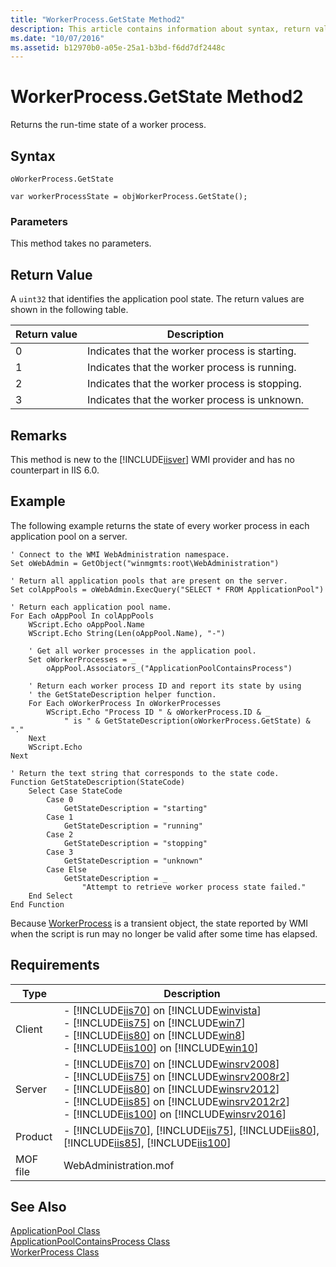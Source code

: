 ```yaml
---
title: "WorkerProcess.GetState Method2"
description: This article contains information about syntax, return value, and requirements for the WorkerProcess.GetState method.
ms.date: "10/07/2016"
ms.assetid: b12970b0-a05e-25a1-b3bd-f6dd7df2448c
---
```

# WorkerProcess.GetState Method2
Returns the run-time state of a worker process.  
  
## Syntax  
  
```vbs  
oWorkerProcess.GetState  
```  
  
```jscript#  
var workerProcessState = objWorkerProcess.GetState();  
```  
  
### Parameters  
 This method takes no parameters.  
  
## Return Value  
 A `uint32` that identifies the application pool state. The return values are shown in the following table.  
  
|Return value|Description|  
|------------------|-----------------|  
|0|Indicates that the worker process is starting.|  
|1|Indicates that the worker process is running.|  
|2|Indicates that the worker process is stopping.|  
|3|Indicates that the worker process is unknown.|  
  
## Remarks  
 This method is new to the [!INCLUDE[iisver](../wmi-provider/includes/iisver-md.md)] WMI provider and has no counterpart in IIS 6.0.  
  
## Example  
 The following example returns the state of every worker process in each application pool on a server.  
  
```  
' Connect to the WMI WebAdministration namespace.  
Set oWebAdmin = GetObject("winmgmts:root\WebAdministration")  
  
' Return all application pools that are present on the server.  
Set colAppPools = oWebAdmin.ExecQuery("SELECT * FROM ApplicationPool")  
  
' Return each application pool name.  
For Each oAppPool In colAppPools  
    WScript.Echo oAppPool.Name  
    WScript.Echo String(Len(oAppPool.Name), "-")  
  
    ' Get all worker processes in the application pool.  
    Set oWorkerProcesses = _  
        oAppPool.Associators_("ApplicationPoolContainsProcess")  
  
    ' Return each worker process ID and report its state by using  
    ' the GetStateDescription helper function.  
    For Each oWorkerProcess In oWorkerProcesses  
        WScript.Echo "Process ID " & oWorkerProcess.ID & _  
            " is " & GetStateDescription(oWorkerProcess.GetState) & "."  
    Next  
    WScript.Echo  
Next  
  
' Return the text string that corresponds to the state code.  
Function GetStateDescription(StateCode)  
    Select Case StateCode  
        Case 0  
            GetStateDescription = "starting"  
        Case 1  
            GetStateDescription = "running"  
        Case 2  
            GetStateDescription = "stopping"  
        Case 3  
            GetStateDescription = "unknown"  
        Case Else  
            GetStateDescription = _  
                "Attempt to retrieve worker process state failed."  
    End Select  
End Function  
```  
  
 Because [WorkerProcess](../wmi-provider/workerprocess-class.md) is a transient object, the state reported by WMI when the script is run may no longer be valid after some time has elapsed.  
  
## Requirements  
  
|Type|Description|  
|----------|-----------------|  
|Client|-   [!INCLUDE[iis70](../wmi-provider/includes/iis70-md.md)] on [!INCLUDE[winvista](../wmi-provider/includes/winvista-md.md)]<br />-   [!INCLUDE[iis75](../wmi-provider/includes/iis75-md.md)] on [!INCLUDE[win7](../wmi-provider/includes/win7-md.md)]<br />-   [!INCLUDE[iis80](../wmi-provider/includes/iis80-md.md)] on [!INCLUDE[win8](../wmi-provider/includes/win8-md.md)]<br />-   [!INCLUDE[iis100](../wmi-provider/includes/iis100-md.md)] on [!INCLUDE[win10](../wmi-provider/includes/win10-md.md)]|  
|Server|-   [!INCLUDE[iis70](../wmi-provider/includes/iis70-md.md)] on [!INCLUDE[winsrv2008](../wmi-provider/includes/winsrv2008-md.md)]<br />-   [!INCLUDE[iis75](../wmi-provider/includes/iis75-md.md)] on [!INCLUDE[winsrv2008r2](../wmi-provider/includes/winsrv2008r2-md.md)]<br />-   [!INCLUDE[iis80](../wmi-provider/includes/iis80-md.md)] on [!INCLUDE[winsrv2012](../wmi-provider/includes/winsrv2012-md.md)]<br />-   [!INCLUDE[iis85](../wmi-provider/includes/iis85-md.md)] on [!INCLUDE[winsrv2012r2](../wmi-provider/includes/winsrv2012r2-md.md)]<br />-   [!INCLUDE[iis100](../wmi-provider/includes/iis100-md.md)] on [!INCLUDE[winsrv2016](../wmi-provider/includes/winsrv2016-md.md)]|  
|Product|-   [!INCLUDE[iis70](../wmi-provider/includes/iis70-md.md)], [!INCLUDE[iis75](../wmi-provider/includes/iis75-md.md)], [!INCLUDE[iis80](../wmi-provider/includes/iis80-md.md)], [!INCLUDE[iis85](../wmi-provider/includes/iis85-md.md)], [!INCLUDE[iis100](../wmi-provider/includes/iis100-md.md)]|  
|MOF file|WebAdministration.mof|  
  
## See Also  
 [ApplicationPool Class](../wmi-provider/applicationpool-class.md)   
 [ApplicationPoolContainsProcess Class](../wmi-provider/applicationpoolcontainsprocess-class.md)   
 [WorkerProcess Class](../wmi-provider/workerprocess-class.md)
